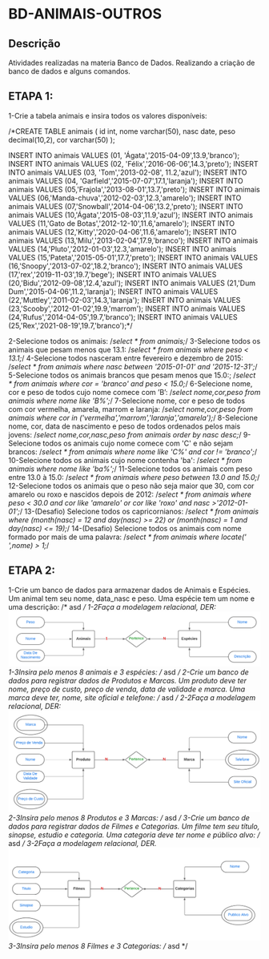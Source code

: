 # BD-ANIMAIS-OUTROS
## Descrição
Atividades realizadas na materia Banco de Dados.
Realizando a criação de banco de dados e alguns comandos.
## ETAPA 1:
1-Crie a tabela animais e insira todos os valores disponíveis:

/*CREATE TABLE animais (
id int,
nome varchar(50),
nasc date,
peso decimal(10,2),
cor varchar(50)
);

INSERT INTO animais VALUES (01, 'Ágata','2015-04-09',13.9,'branco');
INSERT INTO animais VALUES (02, 'Félix','2016-06-06',14.3,'preto');
INSERT INTO animais VALUES (03, 'Tom','2013-02-08', 11.2,'azul');
INSERT INTO animais VALUES (04, 'Garfield','2015-07-07',17.1,'laranja');
INSERT INTO animais VALUES (05,'Frajola','2013-08-01',13.7,'preto');
INSERT INTO animais VALUES (06,'Manda-chuva','2012-02-03',12.3,'amarelo');
INSERT INTO animais VALUES (07,'Snowball','2014-04-06',13.2,'preto');
INSERT INTO animais VALUES (10,'Ágata','2015-08-03',11.9,'azul');
INSERT INTO animais VALUES (11,'Gato de Botas','2012-12-10',11.6,'amarelo');
INSERT INTO animais VALUES (12,'Kitty','2020-04-06',11.6,'amarelo');
INSERT INTO animais VALUES (13,'Milu','2013-02-04',17.9,'branco');
INSERT INTO animais VALUES (14,'Pluto','2012-01-03',12.3,'amarelo');
INSERT INTO animais VALUES (15,'Pateta','2015-05-01',17.7,'preto');
INSERT INTO animais VALUES (16,'Snoopy','2013-07-02',18.2,'branco');
INSERT INTO animais VALUES (17,'rex','2019-11-03',19.7,'bege');
INSERT INTO animais VALUES (20,'Bidu','2012-09-08',12.4,'azul');
INSERT INTO animais VALUES (21,'Dum Dum','2015-04-06',11.2,'laranja');
INSERT INTO animais VALUES (22,'Muttley','2011-02-03',14.3,'laranja');
INsERT INTO animais VALUES (23,'Scooby','2012-01-02',19.9,'marrom');
INSERT INTO animais VALUES (24,'Rufus','2014-04-05',19.7,'branco');
INSERT INTO animais VALUES (25,'Rex','2021-08-19',19.7,'branco');*/

2-Selecione todos os animais:
/*select * from animais;*/
3-Selecione todos os animais que pesam menos que 13.1:
/*select * from animais where peso < 13.1;*/
4-Selecione todos nasceram entre fevereiro e dezembro de 2015:
/*select * from animais where nasc between '2015-01-01' and '2015-12-31';*/
5-Selecione todos os animais brancos que pesam menos que 15.0:;
/*select * from animais where cor = 'branco' and peso < 15.0;*/
6-Selecione nome, cor e peso de todos cujo nome comece com ’B’:
/*select nome,cor,peso from animais where nome like 'B%';*/
7-Selecione nome, cor e peso de todos com cor vermelha, amarela, marrom e laranja:
/*select nome,cor,peso from animais where cor in ('vermelha','marrom','laranja','amarela');*/
8-Selecione nome, cor, data de nascimento e peso de todos ordenados pelos mais jovens:
/*select nome,cor,nasc,peso from animais order by nasc desc;*/
9-Selecione todos os animais cujo nome comece com 'C' e não sejam brancos:
/*select * from animais where nome like 'C%' and cor != 'branco';*/
10-Selecione todos os animais cujo nome contenha 'ba':
/*select * from animais where nome like 'ba%';*/
11-Selecione todos os animais com peso entre 13.0 à 15.0:
/*select * from animais where peso between 13.0 and 15.0;*/
12-Selecione todos os animais que o peso não seja maior que 30, com cor amarelo ou roxo e nascidos depois de 2012:
/*select * from animais where peso < 30.0 and cor like 'amarelo' or cor like 'roxo' and nasc >'2012-01-01';*/
13-(Desafio) Selecione todos os capricornianos:
/*select * from animais where (month(nasc) = 12 and day(nasc) >= 22) or (month(nasc) = 1 and day(nasc) <= 19);*/
14-(Desafio) Selecione todos os animais com nome formado por mais de uma palavra:
/*select * from animais where locate(' ',nome) > 1;*/

## ETAPA 2:

1-Crie um banco de dados para armazenar dados de Animais e Espécies. Um animal tem seu nome, data_nasc e peso. Uma espécie tem um nome e uma descrição:
/* asd */
1-2Faça a modelagem relacional, DER:
![Etapa 1-2](https://github.com/Ig0rFA/BD-ANIMAIS-OUTROS/blob/main/BD-ANIMAIS-OUTROS/DER-ANIMAIS-ESPECIES.png)
1-3Insira pelo menos 8 animais e 3 espécies:
/* asd */
2-Crie um banco de dados para registrar dados de Produtos e Marcas. Um produto deve ter nome, preço de custo, preço de venda, data de validade e marca. Uma marca deve ter, nome, site oficial e telefone:
/* asd */
2-2Faça a modelagem relacional, DER:
![Etapa 2-2](https://github.com/Ig0rFA/BD-ANIMAIS-OUTROS/blob/main/BD-ANIMAIS-OUTROS/DER-PRODUTO-MARCA.png)
2-3Insira pelo menos 8 Produtos e 3 Marcas:
/* asd */
3-Crie um banco de dados para registrar dados de Filmes e Categorias. Um filme tem seu título, sinopse, estudio e categoria. Uma categoria deve ter nome e público alvo:
/* asd */
3-2Faça a modelagem relacional, DER.
![Etapa 3-2](https://github.com/Ig0rFA/BD-ANIMAIS-OUTROS/blob/main/BD-ANIMAIS-OUTROS/DER-FILMES-CATEGORIAS.png)
3-3Insira pelo menos 8 Filmes e 3 Categorias:
/* asd */
